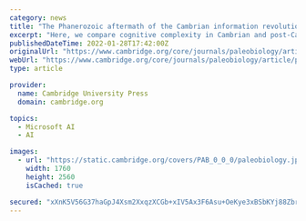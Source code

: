 ```yaml
---
category: news
title: "The Phanerozoic aftermath of the Cambrian information revolution: sensory and cognitive complexity in marine faunas"
excerpt: "Here, we compare cognitive complexity in Cambrian and post-Cambrian marine ecosystems, documenting changes in animal cognition after the initial Cambrian increase. In a comparison of Cambrian and post-Cambrian Lagerstätten, we find no strong trend in the ..."
publishedDateTime: 2022-01-28T17:42:00Z
originalUrl: "https://www.cambridge.org/core/journals/paleobiology/article/phanerozoic-aftermath-of-the-cambrian-information-revolution-sensory-and-cognitive-complexity-in-marine-faunas/12FE7A9C8455F3E12501FA51BF0C01B7"
webUrl: "https://www.cambridge.org/core/journals/paleobiology/article/phanerozoic-aftermath-of-the-cambrian-information-revolution-sensory-and-cognitive-complexity-in-marine-faunas/12FE7A9C8455F3E12501FA51BF0C01B7"
type: article

provider:
  name: Cambridge University Press
  domain: cambridge.org

topics:
  - Microsoft AI
  - AI

images:
  - url: "https://static.cambridge.org/covers/PAB_0_0_0/paleobiology.jpg?send-full-size-image=true"
    width: 1760
    height: 2560
    isCached: true

secured: "xXnK5V56G37haGpJ4Xsm2XxqzXCGb+xIV5Ax3F6Asu+OeKye3xBSbKYj88ZbrpwnpTigYgZLgkEWMumoOB3Xf7NhFVI7kOPRcrR1Ff6XMFq/cf6o7rVg6pB73rB3Kwl3U3IevGVb7MexzsywN7yYhEuGmxEYlRNxjNNZ2SaonQGbbWjBv+qYfdDAI1h/RmmMXSWugnBUB1jLSNrWVuAHdZWHdbp3wD/tkSPGviD3MdWBMo4fesKvCJrXl07f1LLgbmvEfb4E5vCZTCXUvEn6jrBXgTtEsiUFmlAGV2Dc4MJI/B8gpgp4J9KY4xH/5xCm38t8FRGPHm/yK0w/FwTRkW+U1L6b+hOKKN1pXooS0hM=;KegAnQu7dftV/YB4dc7OQw=="
---
```


